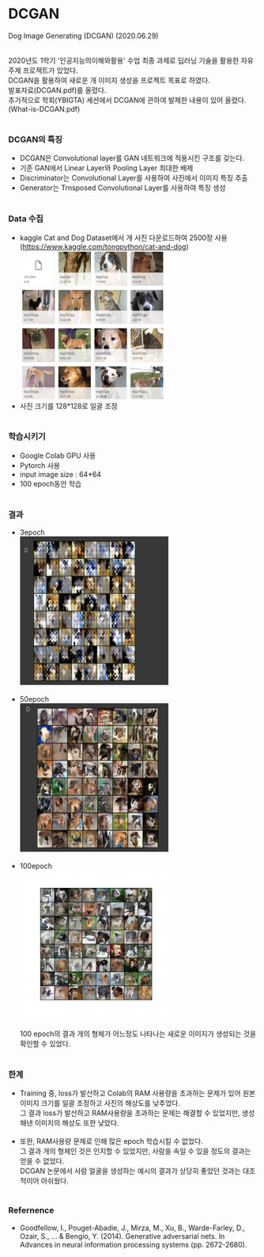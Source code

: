 # DCGAN
Dog Image Generating (DCGAN) (2020.06.29)<br><br>

2020년도 1학기 '인공지능의이해와활용' 수업 최종 과제로 딥러닝 기술을 활용한 자유주제 프로젝트가 있었다.<br>
DCGAN을 활용하여 새로운 개 이미지 생성을 프로젝트 목표로 하였다.<br>
발표자료(DCGAN.pdf)를 올렸다.<br>
추가적으로 학회(YBIGTA) 세션에서 DCGAN에 관하여 발제한 내용이 있어 올렸다.(What-is-DCGAN.pdf)<br><br>

### DCGAN의 특징
- DCGAN은 Convolutional layer를 GAN 네트워크에 적용시킨 구조를 갖는다.<br>
- 기존 GAN에서 Linear Layer와 Pooling Layer 최대한 배제 <br>
- Discriminator는 Convolutional Layer를 사용하여 사진에서 이미지 특징 추출<br>
- Generator는 Trnsposed Convolutional Layer를 사용하여 특징 생성<br><br>

### Data 수집
- kaggle Cat and Dog Dataset에서 개 사진 다운로드하여 2500장 사용<br>(https://www.kaggle.com/tongpython/cat-and-dog)<br>
<img src="/img/dataset.PNG" width="300" height="300"><br>
- 사진 크기를 128*128로 일괄 조정<br><br>

### 학습시키기
- Google Colab GPU 사용<br>
- Pytorch 사용<br>
- input image size : 64*64<br>
- 100 epoch동안 학습<br><br>

### 결과
- 3epoch<br>
<img src="/img/result_3epoch.PNG" width="300" height="300"><br><br>
- 50epoch<br>
<img src="/img/result_50epoch.PNG" width="300" height="300"><br><br>
- 100epoch<br>
<img src="/img/result_100epoch.png" width="300" height="300"><br><br>
100 epoch의 결과 개의 형체가 어느정도 나타나는 새로운 이미지가 생성되는 것을 확인할 수 있었다.<br><br>

### 한계
- Training 중, loss가 발산하고 Colab의 RAM 사용량을 초과하는 문제가 있어 원본 이미지 크기를 일괄 조정하고 사진의 해상도를 낮추었다.<br>그 결과 loss가 발산하고 RAM사용량을 초과하는 문제는 해결할 수 있었지만, 생성해낸 이미지의 해상도 또한 낮았다.<br><br>
- 또한, RAM사용량 문제로 인해 많은 epoch 학습시킬 수 없었다.<br>
그 결과 개의 형체인 것은 인지할 수 있었지만, 사람을 속일 수 있을 정도의 결과는 얻을 수 없었다.<br>
DCGAN 논문에서 사람 얼굴을 생성하는 예시의 결과가 상당히 좋았던 것과는 대조적이어 아쉬웠다.<br><br>

### Refernence
- Goodfellow, I., Pouget-Abadie, J., Mirza, M., Xu, B., Warde-Farley, D., Ozair, S., ... & Bengio, Y. (2014). Generative adversarial nets. In Advances in neural information processing systems (pp. 2672-2680).
